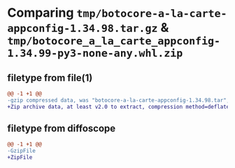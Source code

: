 # Comparing `tmp/botocore-a-la-carte-appconfig-1.34.98.tar.gz` & `tmp/botocore_a_la_carte_appconfig-1.34.99-py3-none-any.whl.zip`

## filetype from file(1)

```diff
@@ -1 +1 @@
-gzip compressed data, was "botocore-a-la-carte-appconfig-1.34.98.tar", last modified: Sat May  4 01:01:18 2024, max compression
+Zip archive data, at least v2.0 to extract, compression method=deflate
```

## filetype from diffoscope

```diff
@@ -1 +1 @@
-GzipFile
+ZipFile
```

